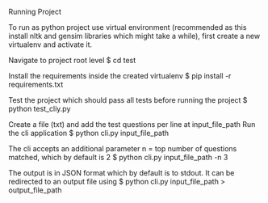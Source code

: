 Running Project

To run as python project use virtual environment (recommended as this install nltk and gensim libraries which might take a while), first create a new virtualenv and activate it.

Navigate to project root level 
$ cd test

Install the requirements inside the created virtualenv
$ pip install -r requirements.txt

Test the project which should pass all tests before running the project
$ python test_cliy.py

Create a file (txt) and add the test questions per line at input_file_path 
Run the cli application
$ python cli.py input_file_path

The cli accepts an additional parameter n = top number of questions matched, which by default is 2 
$ python cli.py input_file_path -n 3

The output is in JSON format which by default is to stdout. It can be redirected to an output file using 
$  python cli.py input_file_path > output_file_path
